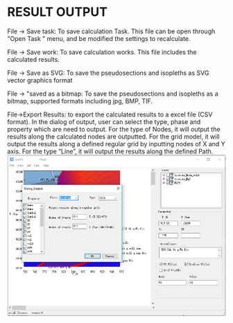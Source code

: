 # RESULT OUTPUT

File -> Save task: To save calculation Task. This file can be open through "Open Task " menu, and be modified the settings to recalculate.

File -> Save work: To save calculation works. This file includes the calculated results.

File -> Save as SVG: To save the pseudosections and isopleths as SVG vector graphics format

File -> "saved as a bitmap: To save the pseudosections and isopleths as a bitmap, supported formats including jpg, BMP, TIF.

File->Export Results: to export the calculated results to a excel file (CSV format). In the dialog of output, user can select the type, phase and property which are need to output. For the type of Nodes, it will output the results along the calculated nodes are outputted. For the grid model, it will output the results along a defined regular grid by inputting nodes of X and Y axis. For the type “Line”, it will output the results along the defined Path.
![](../img/Help/output.png)
